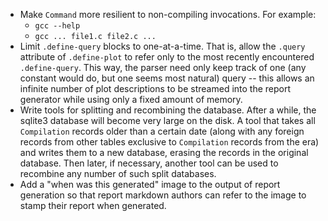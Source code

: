 * Make `Command` more resilient to non-compiling invocations. For example:
    * `gcc --help`
    * `gcc ... file1.c file2.c ...`
* Limit `.define-query` blocks to one-at-a-time. That is, allow the `.query` 
  attribute of `.define-plot` to refer only to the most recently encountered
  `.define-query`. This way, the parser need only keep track of one (any
  constant would do, but one seems most natural) query -- this allows an
  infinite number of plot descriptions to be streamed into the report
  generator while using only a fixed amount of memory.
* Write tools for splitting and recombining the database. After a while, the
  sqlite3 database will become very large on the disk. A tool that takes all
  `Compilation` records older than a certain date (along with any foreign
  records from other tables exclusive to `Compilation` records from the era)
  and writes them to a new database, erasing the records in the original
  database. Then later, if necessary, another tool can be used to recombine
  any number of such split databases.
* Add a "when was this generated" image to the output of report generation so
  that report markdown authors can refer to the image to stamp their report
  when generated.
